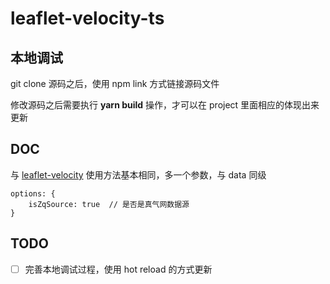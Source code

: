 # leaflet-velocity-ts

## 本地调试

git clone 源码之后，使用 npm link 方式链接源码文件

修改源码之后需要执行 **yarn build** 操作，才可以在 project 里面相应的体现出来更新

## DOC
与 [leaflet-velocity](https://github.com/danwild/leaflet-velocity) 使用方法基本相同，多一个参数，与 data 同级
```
options: {
    isZqSource: true  // 是否是真气网数据源
}
```

## TODO

- [ ] 完善本地调试过程，使用 hot reload 的方式更新
